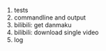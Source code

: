 1. tests
2. commandline and output
3. bilibili: get danmaku
4. bilibili: download single video
4. log

